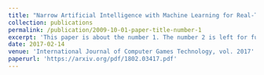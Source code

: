 ```yaml
---
title: "Narrow Artificial Intelligence with Machine Learning for Real-Time Estimation of a Mobile Agents Location Using Hidden Markov Models"
collection: publications
permalink: /publication/2009-10-01-paper-title-number-1
excerpt: 'This paper is about the number 1. The number 2 is left for future work.'
date: 2017-02-14
venue: 'International Journal of Computer Games Technology, vol. 2017'
paperurl: 'https://arxiv.org/pdf/1802.03417.pdf'
---
```

